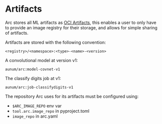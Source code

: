 # Artifacts

Arc stores all ML artifacts as [OCI Artifacts](https://github.com/opencontainers/artifacts), this enables a user to only have to provide an image registry for their storage, and allows for simple sharing of artifacts.

Artifacts are stored with the following convention:

```
<registry>/<namespace>:<type>-<name>-<version>
```

A convolutional model at version v1:

```
aunum/arc:model-covnet-v1
```

The classify digits job at v1:

```
aunum/arc:job-classifydigits-v1
```

The repository Arc uses for its artifacts must be configured using:
* `$ARC_IMAGE_REPO` env var
* `tool.arc.image_repo` in pyproject.toml
* `image_repo` in arc.yaml